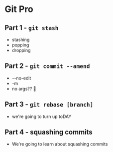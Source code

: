 # Git Pro

## Part 1 - `git stash`

- stashing
- popping
- dropping

## Part 2 - `git commit --amend`

- --no-edit
- -m
- no args?? 🥴

## Part 3 - `git rebase [branch]`

- we're going to turn up toDAY

## Part 4 - squashing commits

- We're going to learn about squashing commits
